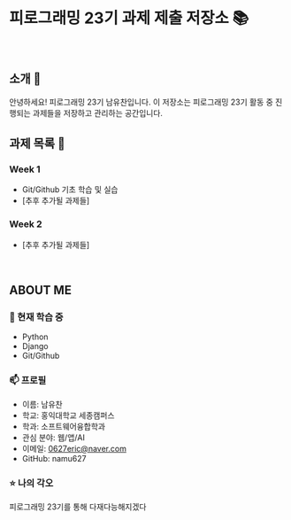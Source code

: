 # 피로그래밍 23기 과제 제출 저장소 📚
<br>

## 소개 🚀
안녕하세요! 피로그래밍 23기 남유찬입니다.
이 저장소는 피로그래밍 23기 활동 중 진행되는 과제들을 저장하고 관리하는 공간입니다.
<br>

## 과제 목록 📕
### Week 1
- Git/Github 기초 학습 및 실습
- [추후 추가될 과제들]

### Week 2
- [추후 추가될 과제들]
<br>

## ABOUT ME
### 🌱 현재 학습 중
- Python
- Django
- Git/Github

### 📫 프로필
- 이름: 남유찬
- 학교: 홍익대학교 세종캠퍼스
- 학과: 소프트웨어융합학과
- 관심 분야: 웹/앱/AI
- 이메일: 0627eric@naver.com
- GitHub: namu627

### ⭐ 나의 각오
피로그래밍 23기를 통해 다재다능해지겠다